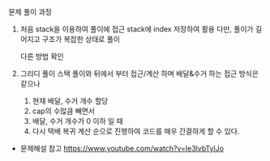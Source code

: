 문제 풀이 과정
1. 처음 stack을 이용하여 풀이에 접근
   stack에 index 저장하여 활용
   다만, 풀이가 길어지고 구조가 복잡한 상태로 풀이

   다른 방법 확인

 2. 그리디 풀이
    스택 풀이와 뒤에서 부터 접근/계산 하며 배달&수거 하는 접근 방식은 같으나
    1. 현재 배달, 수거 개수 할당
    2. cap의 수많큼 빼면서
    3. 배달, 수거 개수가 0 이하 일 때
    4. 다시 택배 복귀 계산
    순으로 진행하여 코드를 매우 간결하게 할 수 있다.

- 문제해설 참고
  https://www.youtube.com/watch?v=Ie3lvbTylJo
